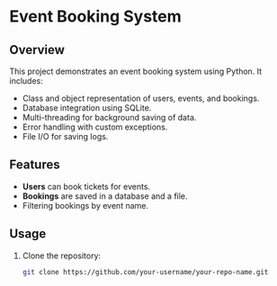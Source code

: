 # Event Booking System

## Overview
This project demonstrates an event booking system using Python. It includes:
- Class and object representation of users, events, and bookings.
- Database integration using SQLite.
- Multi-threading for background saving of data.
- Error handling with custom exceptions.
- File I/O for saving logs.

## Features
- **Users** can book tickets for events.
- **Bookings** are saved in a database and a file.
- Filtering bookings by event name.

## Usage
1. Clone the repository:
   ```bash
   git clone https://github.com/your-username/your-repo-name.git
